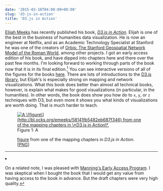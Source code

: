 ```yaml
---
date: '2015-03-10T04:00:00+00:00'
slug: 'd3-js-in-action'
title: 'D3.js in Action'
---
```


[Elijah Meeks](http://emeeks.github.io/) has recently published his book, *[D3.js in Action](http://manning.com/meeks/)*. Elijah is one of the best in the business of humanities data visualization. He is now an engineer at Netflix, and as an Academic Technology Specialist at Stanford he was one of the creators of [Orbis: The Stanford Geospatial Network Model of the Roman World](http://orbis.stanford.edu/), among other projects. I got an early access edition of his book, and have dipped into chapters here and there over the past few months. I'm looking forward to working through parts of the book now that it is in its final edition.[<sup>1</sup>](#fn1) You can see interactive versions of all of the figures for the books [here](http://bl.ocks.org/emeeks). There are lots of introductions to the [D3.js library](http://d3js.org/), but Elijah's is especially strong on mapping and network visualizations. What this book does better than almost all technical books, however, is explain what makes for good visualizations (in particular, in the humanities). In other words, the book does show you how do to `x`, `y`, or `z` techniques with D3, but even more it shows you what kinds of visualizations are worth doing. That is much harder to teach.
<figure id="figure-1">
<a onclick="ga('send', 'event', { 'eventCategory': 'Figure', 'eventAction': 'View', 'eventLabel': 'd3js-in-action/meeks'});" href='//files.lincolnmullen.com/figures//d3js-in-action/meeks.png'><img src='//files.lincolnmullen.com/figures//d3js-in-action/meeks.png' alt='A \[figure\](http://bl.ocks.org/emeeks/58141fb5482eb687f346) from one of the mapping chapters in \*D3.js in Action\*.'></a>
<figcaption>
Figure 1: A

[figure](http://bl.ocks.org/emeeks/58141fb5482eb687f346) from one of the mapping chapters in *D3.js in Action*. \[<a onclick="ga(&#39;send&#39;, &#39;event&#39;, { &#39;eventCategory&#39;: &#39;Figure&#39;, &#39;eventAction&#39;: &#39;View&#39;, &#39;eventLabel&#39;: &#39;d3js-in-action/meeks&#39;});" href="//files.lincolnmullen.com/figures//d3js-in-action/meeks.png">PNG</a>\]

</figcaption>
</figure>
<section class="footnotes">

------------------------------------------------------------------------

<li id="fn1">
<p>
On a related note, I was pleased with <a href="http://manning.com/about/meap">Manning's Early Access Program</a>. I was skeptical when I bought the book that I would get any value from having access to the book in advance. But the draft chapters were very high quality.<a href="#fnref1">↩</a>
</p>
</li>
</section>

